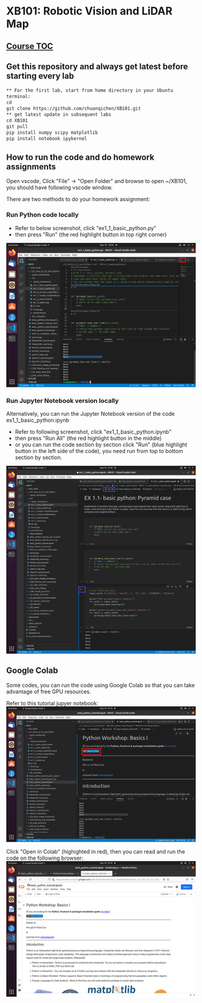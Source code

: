 # XB101: Robotic Vision and LiDAR Map

## [Course TOC](https://github.com/chuanqichen/XB101/blob/master/TOC.md)

## Get this repository and always get latest before starting every lab
```
** For the first lab, start from home directory in your Ubuntu terminal: 
cd 
git clone https://github.com/chuanqichen/XB101.git
** get latest update in subsequent labs 
cd XB101
git pull
pip install numpy scipy matplotlib 
pip install notebook ipykernel
```

## How to run the code and do homework assignments 
Open vscode, Click "File" -> "Open Folder" and browse to open ~/XB101, you should have following vscode window.  

There are two methods to do your homework assignment: 
### Run Python code locally 
* Refer to below screenshot, click "ex1_1_basic_python.py"
* then press "Run" (the red highlight button in top right corner) 
<img src="XB101_VSCode.png" width="600">

### Run Jupyter Notebook version locally 
Alternatively, you can run the Jupyter Notebook version of the code ex1_1_basic_python.ipynb
* Refer to following screenshot, click "ex1_1_basic_python.ipynb"
* then press "Run All" (the red highlight button in the middle) 
* or you can run the code section by section click "Run" (blue highlight button in the left side of the code), you need run from top to bottom section by section. 
<img src="XB101_VSCode2.png" width="600">

## Google Colab 
Some codes, you can run the code using Google Colab so that you can take advantage of free GPU resources. 

Refer to this tutorial jupyer notebook: <br>
<img src="XB101_VSCode_google_colab.png" width="600">

Click "Open in Colab" (highighted in red), then you can read and run the code on the following browser: 
<img src="XB101_VSCode_google_colab2.png" width="600">



